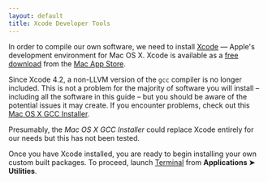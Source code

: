```yaml
---
layout: default
title: Xcode Developer Tools
---
```


In order to compile our own software, we need to install [Xcode](http://developer.apple.com/xcode/) — Apple's development environment for Mac OS X. Xcode is available as a [free download](http://itunes.apple.com/us/app/xcode/id448457090) from the [Mac App Store](http://www.apple.com/mac/app-store/).

Since Xcode 4.2, a non-LLVM version of the `gcc` compiler is no longer included. This is not a problem for the majority of software you will install – including all the software in this guide – but you should be aware of the potential issues it may create. If you encounter problems, check out this [Mac OS X GCC Installer](https://github.com/kennethreitz/osx-gcc-installer).

Presumably, the *Mac OS X GCC Installer* could replace Xcode entirely for our needs but this has not been tested.

Once you have Xcode installed, you are ready to begin installing your own custom built packages. To proceed, launch [Terminal](http://www.apple.com/macosx/apps/all.html#terminal) from **Applications ➤ Utilities**.
